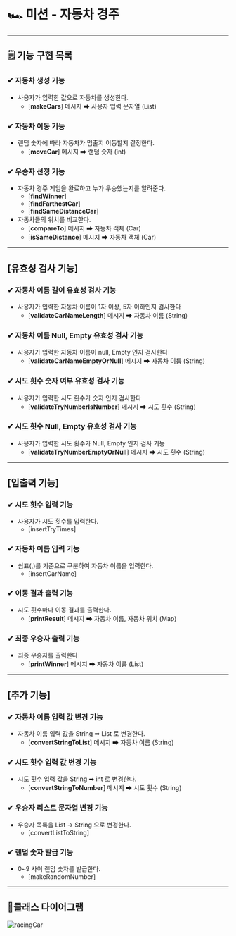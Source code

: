 # 🏎 미션 - 자동차 경주

---

## 🗒 기능 구현 목록

### ✔ 자동차 생성 기능
- 사용자가 입력한 값으로 자동차를 생성한다.
  - [**makeCars**] 메시지 ➡ 사용자 입력 문자열 (List)

### ✔ 자동차 이동 기능
- 랜덤 숫자에 따라 자동차가 멈출지 이동할지 결정한다.
  - [**moveCar**] 메시지 ➡ 랜덤 숫자 (int)

### ✔ 우승자 선정 기능
- 자동차 경주 게임을 완료하고 누가 우승했는지를 알려준다.
  - [**findWinner**]
  - [**findFarthestCar**]
  - [**findSameDistanceCar**]
- 자동차들의 위치를 비교한다.
  - [**compareTo**] 메시지 ➡ 자동차 객체 (Car)
  - [**isSameDistance**] 메시지 ➡ 자동차 객체 (Car)

--- 
## [유효성 검사 기능]
### ✔ 자동차 이름 길이 유효성 검사 기능
- 사용자가 입력한 자동차 이름이 1자 이상, 5자 이하인지 검사한다
  - [**validateCarNameLength**] 메시지 ➡ 자동차 이름 (String)

### ✔ 자동차 이름 Null, Empty 유효성 검사 기능
- 사용자가 입력한 자동차 이름이 null, Empty 인지 검사한다
  - [**validateCarNameEmptyOrNull**] 메시지 ➡ 자동차 이름 (String)

### ✔ 시도 횟수 숫자 여부 유효성 검사 기능
- 사용자가 입력한 시도 횟수가 숫자 인지 검사한다
  - [**validateTryNumberIsNumber**] 메시지 ➡ 시도 횟수 (String)
  
### ✔ 시도 횟수 Null, Empty 유효성 검사 기능
- 사용자가 입력한 시도 횟수가 Null, Empty 인지 검사 기능
  - [**validateTryNumberEmptyOrNull**] 메시지 ➡ 시도 횟수 (String)

--- 

## [입출력 기능]
### ✔ 시도 횟수 입력 기능
- 사용자가 시도 횟수를 입력한다.
  - [insertTryTimes]

### ✔ 자동차 이름 입력 기능
- 쉼표(,)를 기준으로 구분하여 자동차 이름을 입력한다.
  - [insertCarName]

### ✔ 이동 결과 출력 기능
- 시도 횟수마다 이동 결과를 출력한다.
  - [**printResult**] 메시지 ➡ 자동차 이름, 자동차 위치 (Map)

### ✔ 최종 우승자 출력 기능
- 최종 우승자를 출력한다
  - [**printWinner**] 메시지 ➡ 자동차 이름 (List)
--- 
## [추가 기능]
### ✔ 자동차 이름 입력 값 변경 기능
- 자동차 이름 입력 값을 String ➡ List 로 변경한다.
  - [**convertStringToList**] 메시지 ➡ 자동차 이름 (String)

### ✔ 시도 횟수 입력 값 변경 기능
- 시도 횟수 입력 값을 String ➡ int 로 변경한다.
  - [**convertStringToNumber**] 메시지 ➡ 시도 횟수 (String)

### ✔ 우승자 리스트 문자열 변경 기능
- 우승자 목록을 List -> String 으로 변경한다.
  - [convertListToString]

### ✔ 랜덤 숫자 발급 기능
- 0~9 사이 랜덤 숫자를 발급한다.
  - [makeRandomNumber]

---
## 📄클래스 다이어그램
![racingCar](https://github.com/study-hub-inu/study-hub-server/assets/97587573/d0c5abe9-e20c-4aeb-866b-3fdf6cd3af29)
